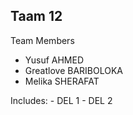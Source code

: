 ## Taam 12

Team Members
- Yusuf AHMED
- Greatlove BARIBOLOKA
- Melika SHERAFAT

Includes: 
    - DEL 1 
    - DEL 2